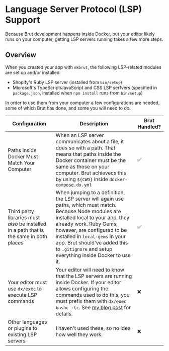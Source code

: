 # Language Server Protocol (LSP) Support

Because Brut development happens inside Docker, but your editor likely runs on your
computer, getting LSP servers running takes a few more steps.

## Overview

When you created your app with `mkbrut`, the following LSP-related modules are set
up and/or installed:

* Shopify's Ruby LSP server (installed from `bin/setup`)
* Microsoft's TypeScript/JavaScript and CSS LSP serfvers (specified in `package.json`, installed when `npm install` runs from `bin/setup`)

In order to use them from your computer a few configurations are needed, some of
which Brut has done, and some you will need to do.

| Configuration | Description | Brut Handled? |
|---|---|---|
| Paths inside Docker Must Match Your Computer | When an LSP server communicates about a file, it does so with a path. That means that paths inside the Docker container must be the same as those on your computer.  Brut achievecs this by using `${CWD}` inside `docker-compose.dx.yml` | ✅ |
| Third party libraries must *also* be installed in a path that is the same in both places | When jumping to a definition, the LSP server will again use paths, which must match.  Because Node modules are installed local to your app, they already work.  Ruby Gems, however, are configured to be installed in `local-gems` in your app.  Brut should've added this to `.gitignore` and setup everything inside Docker to use it. | ✅ |
| Your editor must use `dx/exec` to execute LSP commands | Your editor will need to know that the LSP servers are running inside Docker.  If your editor allows configuring the commands used to do this, you must prefix them with `dx/exec bashc -lc`. See [my blog post](https://naildrivin5.com/blog/2025/06/12/neovim-and-lsp-servers-working-with-docker-based-development.html) for details. | ❌ |
| Other languages or plugins to existing LSP servers | I haven't used these, so no idea how well they work. | ❌ |

